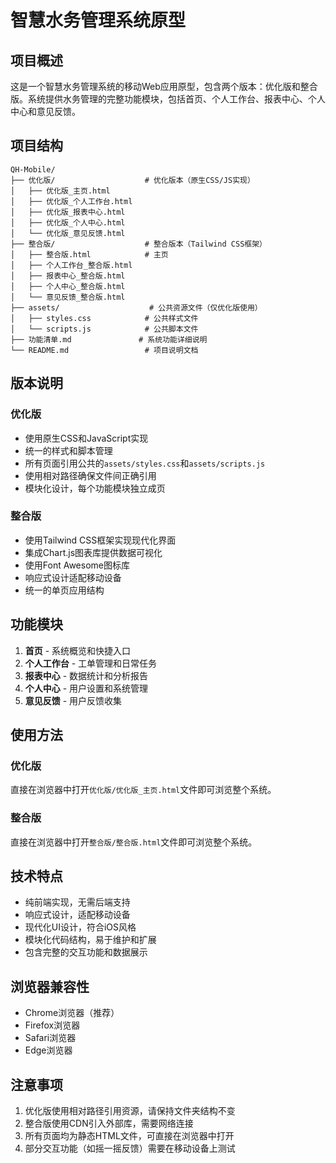 # 智慧水务管理系统原型

## 项目概述
这是一个智慧水务管理系统的移动Web应用原型，包含两个版本：优化版和整合版。系统提供水务管理的完整功能模块，包括首页、个人工作台、报表中心、个人中心和意见反馈。

## 项目结构
```
QH-Mobile/
├── 优化版/                    # 优化版本（原生CSS/JS实现）
│   ├── 优化版_主页.html
│   ├── 优化版_个人工作台.html
│   ├── 优化版_报表中心.html
│   ├── 优化版_个人中心.html
│   └── 优化版_意见反馈.html
├── 整合版/                    # 整合版本（Tailwind CSS框架）
│   ├── 整合版.html            # 主页
│   ├── 个人工作台_整合版.html
│   ├── 报表中心_整合版.html
│   ├── 个人中心_整合版.html
│   └── 意见反馈_整合版.html
├── assets/                    # 公共资源文件（仅优化版使用）
│   ├── styles.css            # 公共样式文件
│   └── scripts.js            # 公共脚本文件
├── 功能清单.md               # 系统功能详细说明
└── README.md                 # 项目说明文档
```

## 版本说明

### 优化版
- 使用原生CSS和JavaScript实现
- 统一的样式和脚本管理
- 所有页面引用公共的`assets/styles.css`和`assets/scripts.js`
- 使用相对路径确保文件间正确引用
- 模块化设计，每个功能模块独立成页

### 整合版
- 使用Tailwind CSS框架实现现代化界面
- 集成Chart.js图表库提供数据可视化
- 使用Font Awesome图标库
- 响应式设计适配移动设备
- 统一的单页应用结构

## 功能模块

1. **首页** - 系统概览和快捷入口
2. **个人工作台** - 工单管理和日常任务
3. **报表中心** - 数据统计和分析报告
4. **个人中心** - 用户设置和系统管理
5. **意见反馈** - 用户反馈收集

## 使用方法

### 优化版
直接在浏览器中打开`优化版/优化版_主页.html`文件即可浏览整个系统。

### 整合版
直接在浏览器中打开`整合版/整合版.html`文件即可浏览整个系统。

## 技术特点

- 纯前端实现，无需后端支持
- 响应式设计，适配移动设备
- 现代化UI设计，符合iOS风格
- 模块化代码结构，易于维护和扩展
- 包含完整的交互功能和数据展示

## 浏览器兼容性
- Chrome浏览器（推荐）
- Firefox浏览器
- Safari浏览器
- Edge浏览器

## 注意事项
1. 优化版使用相对路径引用资源，请保持文件夹结构不变
2. 整合版使用CDN引入外部库，需要网络连接
3. 所有页面均为静态HTML文件，可直接在浏览器中打开
4. 部分交互功能（如摇一摇反馈）需要在移动设备上测试
